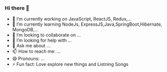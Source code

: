 ### Hi there 👋

<!--
**nilesh4597/nilesh4597** is a ✨ _special_ ✨ repository because its `README.md` (this file) appears on your GitHub profile.

Here are some ideas to get you started:-->

- 🔭 I’m currently working on JavaScript, ReactJS, Redux,...
- 🌱 I’m currently learning NodeJs, ExpressJS,Java,SpringBoot,Hibernate, MongoDB,...
- 👯 I’m looking to collaborate on ...
- 🤔 I’m looking for help with ...
- 💬 Ask me about ...
- 📫 How to reach me: ...
- 😄 Pronouns: ...
- ⚡ Fun fact: Love explore new things and Listning Songs




